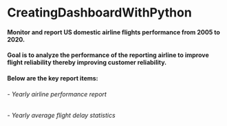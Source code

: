 # CreatingDashboardWithPython

#### Monitor and report US domestic airline flights performance from 2005 to 2020. 

#### Goal is to analyze the performance of the reporting airline to improve flight reliability thereby improving customer reliability.

#### Below are the key report items:

###### - Yearly airline performance report 
###### - Yearly average flight delay statistics
